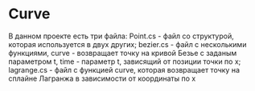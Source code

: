 # Curve
В данном проекте есть три файла: Point.cs - файл со структурой, которая используется в двух других; bezier.cs - файл с несколькими функциями, curve - возвращает точку на кривой Безье с заданым параметром t, time - параметр t, зависящий от позиции точки по x; lagrange.cs - файл с функцией curve, которая возвращает точку на сплайне Лагранжа в зависимости от координаты по x
